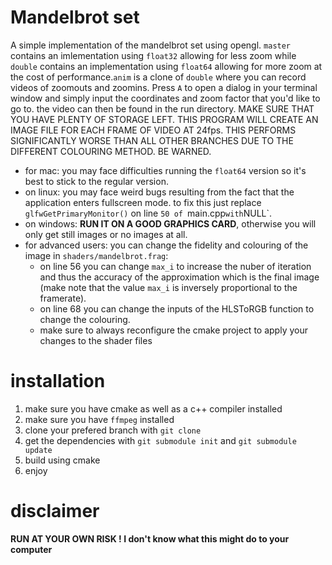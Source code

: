 # Mandelbrot set
A simple implementation of the mandelbrot set using opengl.
`master` contains an imlementation using `float32` allowing for less zoom while `double` contains an implementation using `float64` allowing for more zoom at the cost of performance.`anim` is a clone of `double` where you can record videos of zoomouts and zoomins. Press `A` to open a dialog in your terminal window and simply input the coordinates and zoom factor that you'd like to go to. the video can then be found in the run directory. MAKE SURE THAT YOU HAVE PLENTY OF STORAGE LEFT. THIS PROGRAM WILL CREATE AN IMAGE FILE FOR EACH FRAME OF VIDEO AT 24fps. THIS PERFORMS SIGNIFICANTLY WORSE THAN ALL OTHER BRANCHES DUE TO THE DIFFERENT COLOURING METHOD. BE WARNED.
  * for mac: you may face difficulties running the `float64` version so it's best to stick to the regular version.
  * on linux: you may face weird bugs resulting from the fact that the application enters fullscreen mode. to fix this just replace `glfwGetPrimaryMonitor()` on line `50 of `main.cpp` with `NULL`.
  * on windows: **RUN IT ON A GOOD GRAPHICS CARD**, otherwise you will only get still images or no images at all.
  * for advanced users: you can change the fidelity and colouring of the image in `shaders/mandelbrot.frag`: 
      * on line 56 you can change `max_i` to increase the nuber of iteration and thus the accuracy of the approximation which is the final image (make note that the value `max_i` is inversely proportional to the framerate).
      * on line 68 you can change the inputs of the HLSToRGB function to change the colouring.
      * make sure to always reconfigure the cmake project to apply your changes to the shader files
# installation
  1. make sure you have cmake as well as a c++ compiler installed
  2. make sure you have `ffmpeg` installed
  3. clone your prefered branch with `git clone`
  4. get the dependencies with `git submodule init` and `git submodule update`
  5. build using cmake
  6. enjoy
  
# disclaimer 
**RUN AT YOUR OWN RISK ! I don't know what this might do to your computer**
